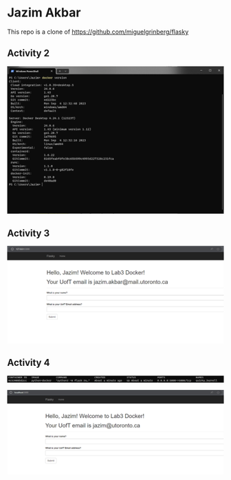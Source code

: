 # Jazim Akbar

This repo is a clone of https://github.com/miguelgrinberg/flasky

## Activity 2
![Screenshot of activity 2](screenshots/lab3-activity2.png)

## Activity 3
![Screenshot of activity 3](screenshots/lab3-activity3.png)

## Activity 4
![Screenshot of activity 4](screenshots/lab3-activity4-1.png)


![Screenshot of activity 4](screenshots/lab3-activity4-2.png)
